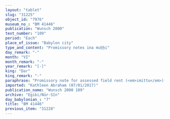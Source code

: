 ```yaml
---
layout: "tablet"
slug: "31225"
object_id: "7976"
museum_no_: "BM 41446"
publication: "Wunsch 2000"
text_number: "109"
period: "Each"
place_of_issue: "Babylon city"
type_and_content: "Promissory notes ina muẖẖi"
day_remark: "-"
month: "VI"
month_remark: "-"
year_remark: "[-]"
king: "Dar"
king_remark: "-"
paraphrase: "Promissory note for assessed field rent (<em>imittu</em>), to be delivered in dates.<br /> <strong>B</strong> owes 33 kor of dates to <strong>A</strong> and his brothers, the assessed field rent on land (<em>imitti </em>[<em>eqli</em>]) located at the Zabunu-ditch, next to <strong>C</strong>&rsquo;s [plot of land]. He should deliver the dates in one nstalment according to the 36 liters measure to the courtyard (<em>haṣāru</em>). Delivery is due in Arahsamna (VIII). He should also deliver the usual by-products of the date cultivation: for each kor of dates he shall give a load of spathes (<em>tuhallu</em>), spadices (<em>gip&ucirc;</em>) and fibres (<em>mangagu)</em>, 2 <em>darīku</em>-containers and 1 load of firewood. In addition, there is an earlier claim (by the same creditor) against B which is still pending. No payment has been received (<em>eṭēru</em> G Stat) for the gardener&#39;s remuneration (<em>&scaron;issinnu</em>). Witnesses.<br /> &nbsp;<br /> <strong>A<sub>1 </sub></strong>= Marduk-nāṣir-apli/Itti-Marduk-balāṭu//Egibi; <strong>A<sub>2 </sub></strong>= brother of <strong>A<sub>1</sub></strong>; <strong>B </strong>= Nab&ucirc;-iddin/Kīnāya;"
imported: "Kathleen Abraham (07/01/2017)"
publication_name: "Wunsch 2000 109"
archive: "Egibi/Nūr-Sîn"
day_babylonian_: "7"
title: "BM 41446"
previous_item: "31228"
---
```

